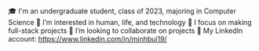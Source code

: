 🎓 I'm an undergraduate student, class of 2023, majoring in Computer Science
👀 I’m interested in human, life, and technology
🌱 I focus on making full-stack projects
💞️ I’m looking to collaborate on projects
:briefcase: My LinkedIn account: https://www.linkedin.com/in/minhbui19/
